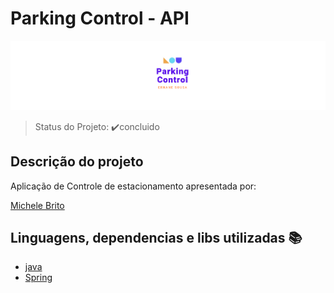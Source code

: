 

<h1>Parking Control - API</h1> 

![imagem](/logo.png)

> Status do Projeto: ✔️concluido

## Descrição do projeto 

<p align="justify">
  Aplicação de Controle de estacionamento apresentada por:
</p>

[Michele Brito](https://www.youtube.com/watch?v=LXRU-Z36GEU/)

## Linguagens, dependencias e libs utilizadas :books:

- [java](https://www.java.com/pt-BR/)
- [Spring](https://www.java.com/pt-BR/)


